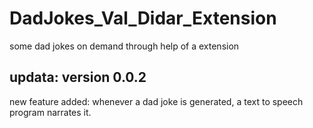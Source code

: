 # DadJokes_Val_Didar_Extension
some dad jokes on demand through help of a extension

updata: version 0.0.2
----------------
new feature added:
whenever a dad joke is generated, a text to speech program narrates it.
